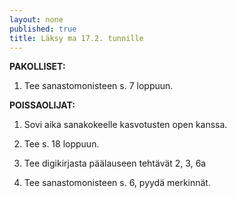 ```yaml
---
layout: none
published: true
title: Läksy ma 17.2. tunnille
---
```

**PAKOLLISET:**

1. Tee sanastomonisteen s. 7 loppuun.

**POISSAOLIJAT:**

1. Sovi aika sanakokeelle kasvotusten open kanssa.

2. Tee s. 18 loppuun. 

3. Tee digikirjasta päälauseen tehtävät 2, 3, 6a

3. Tee sanastomonisteen s. 6, pyydä merkinnät.
